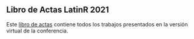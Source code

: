 
## Libro de Actas LatinR 2021

Este [libro de actas](https://github.com/LatinR/presentaciones-LatinR2021/blob/main/actas/Libro%20Actas%20R%202021_FINAL.pdf) contiene todos los trabajos presentados en la versión virtual de la conferencia.
